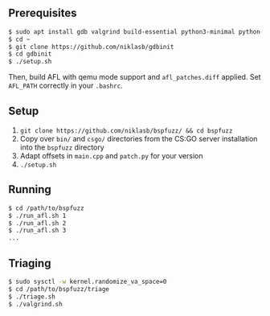 ## Prerequisites

```bash
$ sudo apt install gdb valgrind build-essential python3-minimal python-minimal
$ cd ~
$ git clone https://github.com/niklasb/gdbinit
$ cd gdbinit
$ ./setup.sh
```

Then, build AFL with qemu mode support and `afl_patches.diff` applied. Set
`AFL_PATH` correctly in your `.bashrc`.

## Setup

1. `git clone https://github.com/niklasb/bspfuzz/ && cd bspfuzz`
2. Copy over `bin/` and `csgo/` directories from the CS:GO server installation
   into the `bspfuzz` directory
3. Adapt offsets in `main.cpp` and `patch.py` for your version
4. `./setup.sh`

## Running

```bash
$ cd /path/to/bspfuzz
$ ./run_afl.sh 1
$ ./run_afl.sh 2
$ ./run_afl.sh 3
...
```

## Triaging

```bash
$ sudo sysctl -w kernel.randomize_va_space=0
$ cd /path/to/bspfuzz/triage
$ ./triage.sh
$ ./valgrind.sh
```
